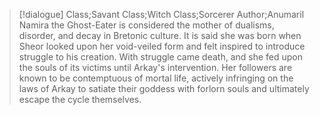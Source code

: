 >[!dialogue] Class;Savant Class;Witch Class;Sorcerer Author;Anumaril
>Namira the Ghost-Eater is considered the mother of dualisms, disorder, and decay in Bretonic culture. It is said she was born when Sheor looked upon her void-veiled form and felt inspired to introduce struggle to his creation. With struggle came death, and she fed upon the souls of its victims until Arkay's intervention. Her followers are known to be contemptuous of mortal life, actively infringing on the laws of Arkay to satiate their goddess with forlorn souls and ultimately escape the cycle themselves.